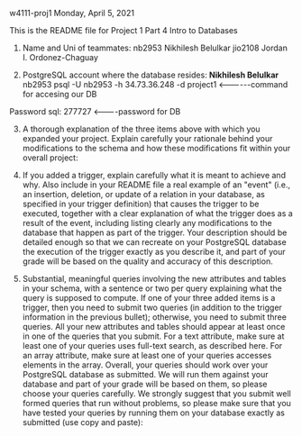 w4111-proj1
Monday, April 5, 2021

This is the README file for Project 1 Part 4 Intro to Databases

1. Name and Uni of teammates:
nb2953 Nikhilesh Belulkar
jio2108 Jordan I. Ordonez-Chaguay

2. PostgreSQL account where the database resides: **Nikhilesh Belulkar** 
nb2953 psql -U nb2953 -h 34.73.36.248 -d project1 <------command for accesing our DB

Password sql: 277727 <----password for DB


3. A thorough explanation of the three items above with which you expanded your project. Explain carefully your rationale behind your modifications to the schema and how these modifications fit within your overall project:


4. If you added a trigger, explain carefully what it is meant to achieve and why. Also include in your README file a real example of an "event" (i.e., an insertion, deletion, or update of a relation in your database, as specified in your trigger definition) that causes the trigger to be executed, together with a clear explanation of what the trigger does as a result of the event, including listing clearly any modifications to the database that happen as part of the trigger. Your description should be detailed enough so that we can recreate on your PostgreSQL database the execution of the trigger exactly as you describe it, and part of your grade will be based on the quality and accuracy of this description.



5. Substantial, meaningful queries involving the new attributes and tables in your schema, with a sentence or two per query explaining what the query is supposed to compute. If one of your three added items is a trigger, then you need to submit two queries (in addition to the trigger information in the previous bullet); otherwise, you need to submit three queries. All your new attributes and tables should appear at least once in one of the queries that you submit. For a text attribute, make sure at least one of your queries uses full-text search, as described here. For an array attribute, make sure at least one of your queries accesses elements in the array. Overall, your queries should work over your PostgreSQL database as submitted. We will run them against your database and part of your grade will be based on them, so please choose your queries carefully. We strongly suggest that you submit well formed queries that run without problems, so please make sure that you have tested your queries by running them on your database exactly as submitted (use copy and paste):









